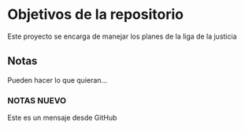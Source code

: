 # Objetivos de la repositorio

Este proyecto se encarga de manejar los planes de la liga de la justicia


## Notas
Pueden hacer lo que quieran...

### NOTAS NUEVO
Este es un mensaje desde GitHub
